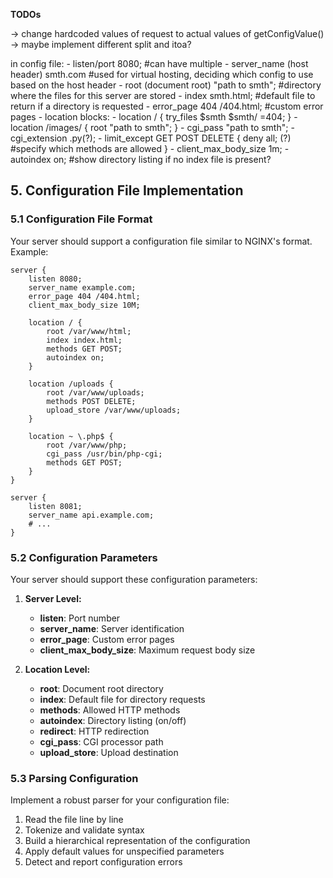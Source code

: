 **TODOs**

-> change hardcoded values of request to actual values of getConfigValue()
-> maybe implement different split and itoa?

in config file:
	- listen/port 8080; #can have multiple
	- server_name (host header) smth.com #used for virtual hosting, deciding which config to use based on the host header
	- root (document root) "path to smth"; #directory where the files for this server are stored
	- index smth.html; #default file to return if a directory is requested
	- error_page 404 /404.html; #custom error pages
	- location blocks:
		- location / {
			try_files $smth $smth/ =404;
		}
		- location /images/ {
			root "path to smth";
		}
	- cgi_pass "path to smth";
	- cgi_extension .py(?);
	- limit_except GET POST DELETE {
		deny all; (?) #specify which methods are allowed
	}
	- client_max_body_size 1m;
	- autoindex on; #show directory listing if no index file is present?

## 5. Configuration File Implementation

### 5.1 Configuration File Format

Your server should support a configuration file similar to NGINX's format. Example:

```
server {
    listen 8080;
    server_name example.com;
    error_page 404 /404.html;
    client_max_body_size 10M;
    
    location / {
        root /var/www/html;
        index index.html;
        methods GET POST;
        autoindex on;
    }
    
    location /uploads {
        root /var/www/uploads;
        methods POST DELETE;
        upload_store /var/www/uploads;
    }
    
    location ~ \.php$ {
        root /var/www/php;
        cgi_pass /usr/bin/php-cgi;
        methods GET POST;
    }
}

server {
    listen 8081;
    server_name api.example.com;
    # ...
}
```

### 5.2 Configuration Parameters

Your server should support these configuration parameters:

1. **Server Level:**
   - **listen**: Port number
   - **server_name**: Server identification
   - **error_page**: Custom error pages
   - **client_max_body_size**: Maximum request body size

2. **Location Level:**
   - **root**: Document root directory
   - **index**: Default file for directory requests
   - **methods**: Allowed HTTP methods
   - **autoindex**: Directory listing (on/off)
   - **redirect**: HTTP redirection
   - **cgi_pass**: CGI processor path
   - **upload_store**: Upload destination

### 5.3 Parsing Configuration

Implement a robust parser for your configuration file:

1. Read the file line by line
2. Tokenize and validate syntax
3. Build a hierarchical representation of the configuration
4. Apply default values for unspecified parameters
5. Detect and report configuration errors